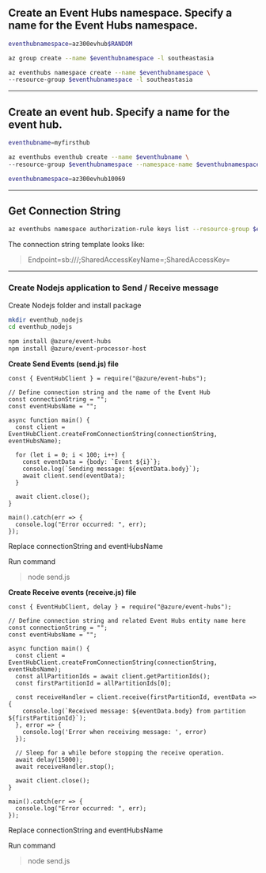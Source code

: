 
## Create an Event Hubs namespace. Specify a name for the Event Hubs namespace.

```bash
eventhubnamespace=az300evhub$RANDOM

az group create --name $eventhubnamespace -l southeastasia

az eventhubs namespace create --name $eventhubnamespace \ 
--resource-group $eventhubnamespace -l southeastasia

```

--- 

## Create an event hub. Specify a name for the event hub. 

```bash
eventhubname=myfirsthub

az eventhubs eventhub create --name $eventhubname \
--resource-group $eventhubnamespace --namespace-name $eventhubnamespace

eventhubnamespace=az300evhub10069

```

---

## Get Connection String

```bash
az eventhubs namespace authorization-rule keys list --resource-group $eventhubnamespace --namespace-name $eventhubnamespace --name RootManageSharedAccessKey

```

The connection string template looks like:
>Endpoint=sb://<FQDN>/;SharedAccessKeyName=<KeyName>;SharedAccessKey=<KeyValue>

---

### Create Nodejs application to Send / Receive message

Create Nodejs folder and install package

```bash
mkdir eventhub_nodejs
cd eventhub_nodejs

npm install @azure/event-hubs
npm install @azure/event-processor-host

```

__Create Send Events (send.js) file__

```nodejs
const { EventHubClient } = require("@azure/event-hubs");

// Define connection string and the name of the Event Hub
const connectionString = "";
const eventHubsName = "";

async function main() {
  const client = EventHubClient.createFromConnectionString(connectionString, eventHubsName);

  for (let i = 0; i < 100; i++) {
    const eventData = {body: `Event ${i}`};
    console.log(`Sending message: ${eventData.body}`);
    await client.send(eventData);
  }

  await client.close();
}

main().catch(err => {
  console.log("Error occurred: ", err);
});
```

Replace connectionString and eventHubsName

Run command
>node send.js


__Create Receive events (receive.js) file__
```nodejs
const { EventHubClient, delay } = require("@azure/event-hubs");

// Define connection string and related Event Hubs entity name here
const connectionString = "";
const eventHubsName = "";

async function main() {
  const client = EventHubClient.createFromConnectionString(connectionString, eventHubsName);
  const allPartitionIds = await client.getPartitionIds();
  const firstPartitionId = allPartitionIds[0];

  const receiveHandler = client.receive(firstPartitionId, eventData => {
    console.log(`Received message: ${eventData.body} from partition ${firstPartitionId}`);
  }, error => {
    console.log('Error when receiving message: ', error)
  });

  // Sleep for a while before stopping the receive operation.
  await delay(15000);
  await receiveHandler.stop();

  await client.close();
}

main().catch(err => {
  console.log("Error occurred: ", err);
});
```
Replace connectionString and eventHubsName

Run command
>node send.js

